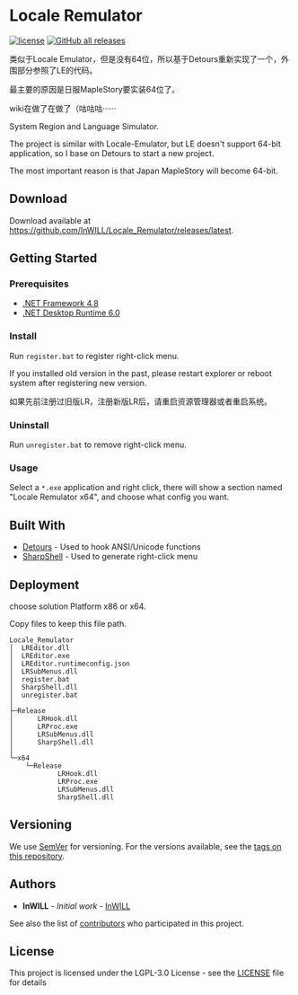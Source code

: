# Locale Remulator

[![license](https://img.shields.io/github/license/InWILL/Locale_Remulator.svg)](https://www.gnu.org/licenses/lgpl-3.0.en.html)
[![GitHub all releases](https://img.shields.io/github/downloads/InWILL/Locale_Remulator/total)](https://github.com/InWILL/Locale_Remulator/releases/latest)

类似于Locale Emulator，但是没有64位，所以基于Detours重新实现了一个，外围部分参照了LE的代码。

最主要的原因是日服MapleStory要实装64位了。

wiki在做了在做了（咕咕咕······

System Region and Language Simulator.

The project is similar with Locale-Emulator, but LE doesn't support 64-bit application, so I base on Detours to start a new project.

The most important reason is that Japan MapleStory will become 64-bit.

## Download

Download available at <https://github.com/InWILL/Locale_Remulator/releases/latest>.

## Getting Started

### Prerequisites

* [.NET Framework 4.8](https://dotnet.microsoft.com/en-us/download/dotnet-framework/net48)
* [.NET Desktop Runtime 6.0](https://dotnet.microsoft.com/en-us/download/dotnet/6.0)

### Install

Run `register.bat` to register right-click menu.

If you installed old version in the past, please restart explorer or reboot system after registering new version.

如果先前注册过旧版LR，注册新版LR后，请重启资源管理器或者重启系统。

### Uninstall

Run `unregister.bat` to remove right-click menu.

### Usage

Select a `*.exe` application and right click, there will show a section named "Locale Remulator x64", and choose what config you want.

## Built With

* [Detours](https://github.com/microsoft/Detours) - Used to hook ANSI/Unicode functions
* [SharpShell](https://github.com/dwmkerr/sharpshell) - Used to generate right-click menu

## Deployment

choose solution Platform x86 or x64.

Copy files to keep this file path.

```
Locale_Remulator
│  LREditor.dll
│  LREditor.exe
│  LREditor.runtimeconfig.json
│  LRSubMenus.dll
│  register.bat
│  SharpShell.dll
│  unregister.bat
│
├─Release
│      LRHook.dll
│      LRProc.exe
│      LRSubMenus.dll
│      SharpShell.dll
│
└─x64
    └─Release
            LRHook.dll
            LRProc.exe
            LRSubMenus.dll
            SharpShell.dll
```

## Versioning

We use [SemVer](http://semver.org/) for versioning. For the versions available, see the [tags on this repository](https://github.com/InWILL/Locale_Remulator/tags). 

## Authors

* **InWILL** - *Initial work* - [InWILL](https://github.com/InWILL)

See also the list of [contributors](https://github.com/InWILL/Locale_Remulator/graphs/contributors) who participated in this project.

## License

This project is licensed under the LGPL-3.0 License - see the [LICENSE](LICENSE) file for details

